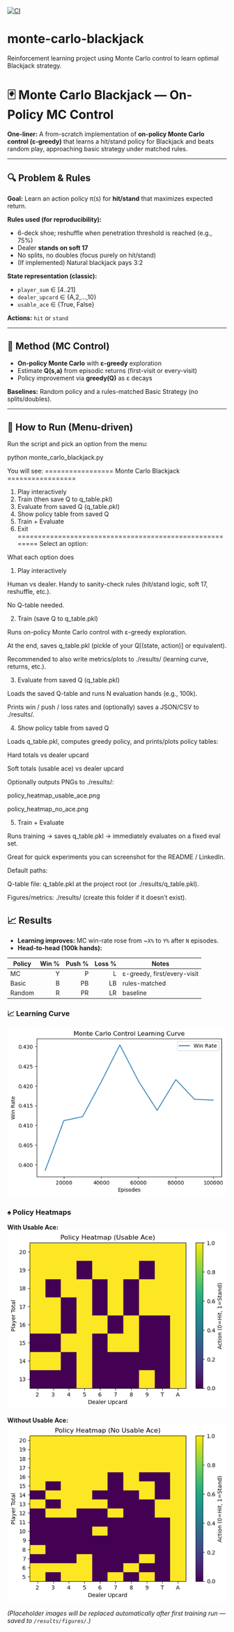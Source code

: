 [![CI](https://github.com/colinobrien22/monte-carlo-blackjack/actions/workflows/ci.yml/badge.svg)](https://github.com/colinobrien22/monte-carlo-blackjack/actions/workflows/ci.yml)

# monte-carlo-blackjack
Reinforcement learning project using Monte Carlo control to learn optimal Blackjack strategy.

# 🃏 Monte Carlo Blackjack — On-Policy MC Control

**One-liner:** A from-scratch implementation of **on-policy Monte Carlo control (ε-greedy)** that learns a hit/stand policy for Blackjack and beats random play, approaching basic strategy under matched rules.

---

## 🔍 Problem & Rules

**Goal:** Learn an action policy π(s) for **hit/stand** that maximizes expected return.

**Rules used (for reproducibility):**
- 6-deck shoe; reshuffle when penetration threshold is reached (e.g., 75%)
- Dealer **stands on soft 17**
- No splits, no doubles (focus purely on hit/stand)
- (If implemented) Natural blackjack pays 3:2

**State representation (classic):**
- `player_sum` ∈ [4..21]
- `dealer_upcard` ∈ {A,2,…,10}
- `usable_ace` ∈ {True, False}

**Actions:** `hit` or `stand`

---

## 🧠 Method (MC Control)

- **On-policy Monte Carlo** with **ε-greedy** exploration  
- Estimate **Q(s,a)** from episodic returns (first-visit or every-visit)  
- Policy improvement via **greedy(Q)** as ε decays

**Baselines:** Random policy and a rules-matched Basic Strategy (no splits/doubles).

---

## 🚀 How to Run (Menu-driven)

Run the script and pick an option from the menu:

python monte_carlo_blackjack.py

You will see:
================= Monte Carlo Blackjack =================
1) Play interactively
2) Train (then save Q to q_table.pkl)
3) Evaluate from saved Q (q_table.pkl)
4) Show policy table from saved Q
5) Train + Evaluate
0) Exit
========================================================
Select an option: 

What each option does

1) Play interactively

Human vs dealer. Handy to sanity-check rules (hit/stand logic, soft 17, reshuffle, etc.).

No Q-table needed.

2) Train (save Q to q_table.pkl)

Runs on-policy Monte Carlo control with ε-greedy exploration.

At the end, saves q_table.pkl (pickle of your Q[(state, action)] or equivalent).

Recommended to also write metrics/plots to ./results/ (learning curve, returns, etc.).

3) Evaluate from saved Q (q_table.pkl)

Loads the saved Q-table and runs N evaluation hands (e.g., 100k).

Prints win / push / loss rates and (optionally) saves a JSON/CSV to ./results/.

4) Show policy table from saved Q

Loads q_table.pkl, computes greedy policy, and prints/plots policy tables:

Hard totals vs dealer upcard

Soft totals (usable ace) vs dealer upcard

Optionally outputs PNGs to ./results/:

policy_heatmap_usable_ace.png

policy_heatmap_no_ace.png

5) Train + Evaluate

Runs training → saves q_table.pkl → immediately evaluates on a fixed eval set.

Great for quick experiments you can screenshot for the README / LinkedIn.

Default paths:

Q-table file: q_table.pkl at the project root (or ./results/q_table.pkl).

Figures/metrics: ./results/ (create this folder if it doesn’t exist).

## 📈 Results



- **Learning improves:** MC win-rate rose from ~`X%` to `Y%` after `N` episodes.
- **Head-to-head (100k hands):**

| Policy | Win % | Push % | Loss % | Notes |
|--------|-------:|--------:|--------:|-------|
| MC     |   Y    |   P     |   L     | ε-greedy, first/every-visit |
| Basic  |   B    |  PB     |  LB     | rules-matched |
| Random |   R    |  PR     |  LR     | baseline |

### 📈 Learning Curve

![Learning Curve](results/figures/learning_curve.png)

### ♠️ Policy Heatmaps

**With Usable Ace:**
![Policy (Usable Ace)](results/figures/policy_heatmap_usable_ace.png)

**Without Usable Ace:**
![Policy (No Ace)](results/figures/policy_heatmap_no_ace.png)

*(Placeholder images will be replaced automatically after first training run — saved to `/results/figures/`.)*

